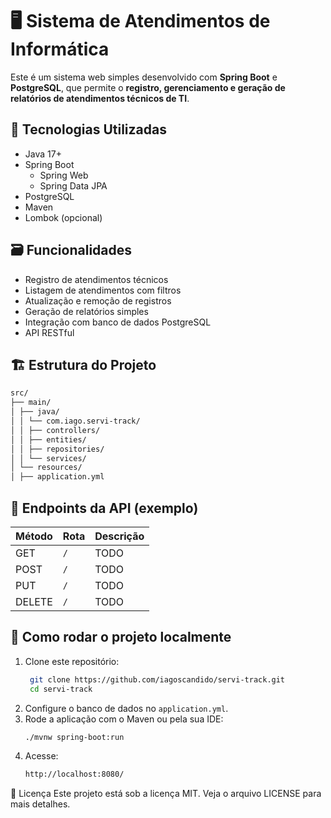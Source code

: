 # 🖥️ Sistema de Atendimentos de Informática

Este é um sistema web simples desenvolvido com **Spring Boot** e **PostgreSQL**, que permite o **registro, gerenciamento e geração de relatórios de atendimentos técnicos de TI**.

## 🚀 Tecnologias Utilizadas

- Java 17+
- Spring Boot
    - Spring Web
    - Spring Data JPA
- PostgreSQL
- Maven
- Lombok (opcional)

## 🗃️ Funcionalidades

- Registro de atendimentos técnicos
- Listagem de atendimentos com filtros
- Atualização e remoção de registros
- Geração de relatórios simples
- Integração com banco de dados PostgreSQL
- API RESTful

## 🏗️ Estrutura do Projeto
```bash
src/
├── main/
│ ├── java/
│ │ └── com.iago.servi-track/
│ │ ├── controllers/
│ │ ├── entities/
│ │ ├── repositories/
│ │ └── services/
│ └── resources/
│ ├── application.yml
```

## 📡 Endpoints da API (exemplo)

| Método | Rota                | Descrição |
|--------|---------------------|-----------|
| GET    | `/`     | TODO      |
| POST   | `/`     | TODO      |
| PUT    | `/`| TODO      |
| DELETE | `/`| TODO      |

## 🧪 Como rodar o projeto localmente
1. Clone este repositório:
   ```bash
    git clone https://github.com/iagoscandido/servi-track.git
    cd servi-track
    ```
2. Configure o banco de dados no `application.yml`.
3. Rode a aplicação com o Maven ou pela sua IDE:
    ```bash
    ./mvnw spring-boot:run
    ```
4. Acesse:
    ```bash
    http://localhost:8080/
    ```
📄 Licença
Este projeto está sob a licença MIT. Veja o arquivo LICENSE para mais detalhes.
